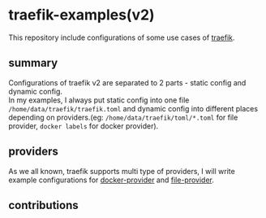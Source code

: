# traefik-examples(v2)
This repository include configurations of some use cases of [traefik](https://traefik.io/). 

## summary
Configurations of traefik v2 are separated to 2 parts - static config and dynamic config.  
In my examples, I always put static config into one file `/home/data/traefik/traefik.toml` and dynamic config into different places depending on providers.(eg: `/home/data/traefik/toml/*.toml` for file provider, `docker labels` for docker provider).

## providers
As we all known, traefik supports multi type of providers, I will write example configurations for [docker-provider](./docker-provider) and [file-provider](./file-provider).

## contributions


